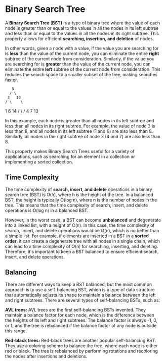 # Binary Search Tree

A **Binary Search Tree (BST)** is a type of binary tree where the value of each node is greater than or equal to 
the values in all the nodes in its left subtree and less than or equal to the values in all the nodes in its 
right subtree. This property allows for efficient **searching, insertion, and deletion** of nodes.

In other words, given a node with a value, if the value you are searching for is **less** than the value of the 
current node, you can eliminate the entire **right** subtree of the current node from consideration. Similarly, 
if the value you are searching for is **greater** than the value of the current node, you can eliminate the entire 
**left** subtree of the current node from consideration. This reduces the search space to a smaller subset of the tree, 
making searches faster.  
  
       8
      / \
     3   10
    / \    \
   1   6    14
      / \   /
     4   7 13


In this example, each node is greater than all nodes in its left subtree and less than all nodes in its right subtree. 
For example, the value of node 3 is less than 8, and all nodes in its left subtree (1 and 6) are also less than 8. 
Similarly, all nodes in the right subtree of node 3 (4 and 7) are also less than 8.

This property makes Binary Search Trees useful for a variety of applications, such as searching for an element in a
collection or implementing a sorted collection.

## Time Complexity

The time complexity of **search, insert, and delete** operations in a binary search tree (BST) is O(h), where h is the 
height of the tree. In a balanced BST, the height is typically O(log n), where n is the number of nodes in the tree. 
This means that the time complexity of search, insert, and delete operations is O(log n) in a balanced BST.

However, in the worst case, a BST can become **unbalanced** and degenerate into a linked list, with a height of O(n). 
In this case, the time complexity of search, insert, and delete operations would be O(n), which is no better than a 
simple list. For example, if elements are inserted in a BST in a **sorted order**, it can create a degenerate tree with
all nodes in a single chain, which can lead to a time complexity of O(n) for searching, inserting, and deleting. 
Therefore, it's important to keep a BST balanced to ensure efficient search, insert, and delete operations.  
  
## Balancing

There are different ways to keep a BST balanced, but the most common approach is to use a self-balancing BST, which is a 
type of data structure that automatically adjusts its shape to maintain a balance between the left and right subtrees. 
There are several types of self-balancing BSTs, such as:

**AVL trees:** AVL trees are the first self-balancing BSTs invented. They maintain a balance factor for each node, which is 
the difference between the heights of its left and right subtrees. The balance factor is always -1, 0, or 1, and the tree 
is rebalanced if the balance factor of any node is outside this range.

**Red-black trees:** Red-black trees are another popular self-balancing BST. They use a coloring scheme to balance the tree, 
where each node is either red or black. The tree is rebalanced by performing rotations and recoloring the nodes after 
insertions and deletions.

